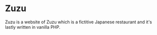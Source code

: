 # Zuzu
Zuzu is a website of Zuzu which is a fictitive Japanese restaurant and it's lastly written in vanilla PHP.
